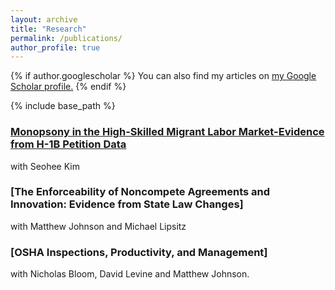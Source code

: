 ```yaml
---
layout: archive
title: "Research"
permalink: /publications/
author_profile: true
---
```


{% if author.googlescholar %}
  You can also find my articles on <u><a href="{{author.googlescholar}}">my Google Scholar profile</a>.</u>
{% endif %}

{% include base_path %}


### [Monopsony in the High-Skilled Migrant Labor Market-Evidence from H-1B Petition Data](https://papers.ssrn.com/sol3/papers.cfm?abstract_id=4010152)
with Seohee Kim 

### [The Enforceability of Noncompete Agreements and Innovation: Evidence from State Law Changes]
with Matthew Johnson and Michael Lipsitz

### [OSHA Inspections, Productivity, and Management]
with Nicholas Bloom, David Levine and Matthew Johnson. 


